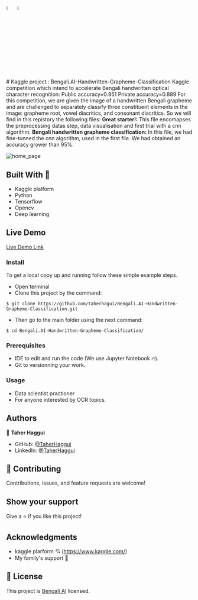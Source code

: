 <div>
 <img src = "https://upload.wikimedia.org/wikipedia/commons/7/7c/Kaggle_logo.png" alt="kaggle logo" width="5%">
 <img src = "https://bengali.ai/wp-content/themes/openbangla/img/bengali.ai_logo_bluehue.jpg" alt="img-association" width="10%" height="5%">
</div>
# Kaggle project  : Bengali.AI-Handwritten-Grapheme-Classification
Kaggle competition which intend to accelerate Bengali handwritten optical character recognition:  Public accuracy=0.951  Private accuracy=0.889
For this competition, we are given the image of a handwritten Bengali grapheme and are challenged to separately classify three constituent elements in the image: grapheme root, vowel diacritics, and consonant diacritics.  
So we will find in this repistory the following files:
<b> Great starter!: </b>This file encomapses the preprocessing datas step, data visualisation and first trial with a cnn algorithm.  
<b> Bengali handwritten grapheme classification:</b> In this file, we had fine-tunned the cnn algorithm, used in the first file. We had obtained an accuracy grower than 95%. 

![home_page](https://scontent.ftun15-1.fna.fbcdn.net/v/t1.6435-9/80854751_1232756750243897_8989944975248588800_n.jpg?_nc_cat=109&ccb=1-5&_nc_sid=e3f864&_nc_ohc=0RGFGGGQrmEAX_WSEQl&_nc_ht=scontent.ftun15-1.fna&oh=c3cf1282558455d32db699662a302f11&oe=61AE722E)

## Built With 🔨

- Kaggle platform
- Python 
- Tensorflow
- Opencv
- Deep learning

## Live Demo

[Live Demo Link](https://www.kaggle.com/c/bengaliai-cv19/code?competitionId=14897&sortBy=dateRun&tab=profile)

### Install

To get a local copy up and running follow these simple example steps.
- Open terminal
- Clone this project by the command: 

```
$ git clone https://github.com/taherhagui/Bengali.AI-Handwritten-Grapheme-Classification.git
```

- Then go to the main folder using the next command:

```
$ cd Bengali.AI-Handwritten-Grapheme-Classification/
```




### Prerequisites

- IDE to edit and run the code (We use Jupyter Notebook 🔥).
- Git to versionning your work.


### Usage

- Data scientist practioner
- For anyone interested by OCR topics.


## Authors

👤 **Taher Haggui**

- GitHub: [@TaherHaggui](https://github.com/Taher-web-dev)
- LinkedIn: [@TaherHaggui](https://www.linkedin.com/in/taher-haggui-66b5a6198/)


## 🤝 Contributing

Contributions, issues, and feature requests are welcome!



## Show your support

Give a ⭐️ if you like this project!


## Acknowledgments
- kaggle plarform  💘 (https://www.kaggle.com/)
- My family's support 🙌

## 📝 License

This project is [Bengali AI](https://bengali.ai/) licensed.
